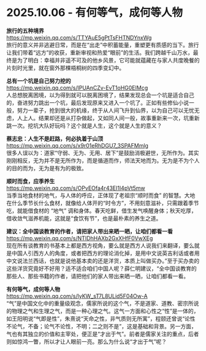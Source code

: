 2025.10.06 - 有何等气，成何等人物  
========  

**旅行的五种境界**  
https://mp.weixin.qq.com/s/TTYAuE5gPtTsFHTNDYnxWg  
旅行的意义并非逃避日常，而是在“出走”中积蓄能量，重塑更有质感的当下。旅行让我们带着“远方”的收获，重新审视和热爱“眼前”的生活。我们跨越千山万水，最终是为了明白：幸福并非遥不可及的他乡风景，它可能就蕴藏在与家人共度晚餐的片刻时光里，就在窗外那棵梧桐树的四季变幻中。

**总有一个坑是自己努力挖的**  
https://mp.weixin.qq.com/s/lPUAnCZv-EvT1oHG0EIMcg  
人总想脱离困境，以为得到就可以脱离困境了，结果发现总会一个坑是适合自己的，奋进努力跳出一个坑，最后发现原来又进入一个坑了。正如有些修仙小说一般，努力一辈子，抢到很大的机缘，终于从人间飞升到仙界，以为自己可以无忧无虑，人上人。结果却还是从打杂做起，又如同人间一般，故事重新来一次，坑重新跳一次。挖坑大队好玩吗？这个就是人生，这个就是人生的意义？

**蔡志忠：人生不是赶路，何必执着于山顶**  
https://mp.weixin.qq.com/s/x9r01eRhDGU7_3SPAFMmlg  
很多人误以为：道家“守弱、无为、无用、居下”是鼓励消极避世，无所作为。其实刚刚相反，无为并不是无所作为，而是循道而作，师法天地而为。无为是不为个人的目的而为，无为是有为的极致。

**顺时而食，应季养生**  
https://mp.weixin.qq.com/s/OPvEOfa4r43EI1l4pVt5mw  
当季当地食材的地气，与人体的呼应，正体现了老祖宗“顺时而食” 的智慧。大地在什么季节长什么食材，就像给人体开的“时令方”，不用刻意滋补，只需跟着季节吃，就能借食材的 “地气” 调和身体。春天吃鲜，借生发气唤醒身体；秋天吃厚，借收敛气滋养机能，这就是“食饮有节”，也是最朴素的养生之道。

**建议：全中国谈教育的作者，请把家人带出来晒一晒，让咱们都看一看**  
https://mp.weixin.qq.com/s/NTIDhHAXb2GxXHfF0VwXEg  
现在所有谈教育的书基本上都是西方视角，要么就是西方人说我们来翻译，要么就是中国人引西方人的角度，或者把西方的理论消化掉，是用中文说英吉利话或者用中文说法兰西话，也就是说他基本卖的还是洋货，本质上叫做买办。”至于买办卖的这些洋货究竟好不好用？适不适合咱们中国人呢？薛仁明建议，“全中国谈教育的那些人、那些书籍的作者，请把他们的家人带出来晒一晒，让咱们都看一看。

**有何等气，成何等人物**  
https://mp.weixin.qq.com/s/lyKW_sT7L8ULid5F04Ow-A  
“气”是中国文化中的重量级观念，儒家所说的这个气，不是道家、道教、密宗所说的物理之气和生理之气，而是一种心理之气。这气一方面和心性之“性”是一体的，如王阳明说“气即是性”，朱熹说“天命之性，非气质则无所寓”，程颐还曾说“论性不论气，不备；论气不论性，不明；二之则不是”，这是基础和背景。另一方面，气也有其独立的价值和主宰处，便正是“才出于气”。前者是儒家关注的重点，后者则如惊鸿一瞥，所以才让人眼前一亮。那么为什么说“才出于气”呢？
